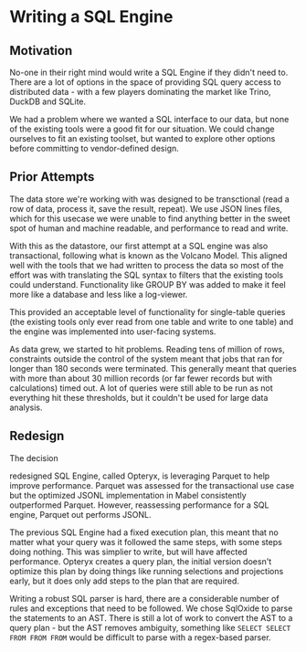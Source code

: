# Writing a SQL Engine

## Motivation

No-one in their right mind would write a SQL Engine if they didn't need to. There are a lot of options in the space of providing SQL query access to distributed data - with a few players dominating the market like Trino, DuckDB and SQLite.

We had a problem where we wanted a SQL interface to our data, but none of the existing tools were a good fit for our situation. We could change ourselves to fit an existing toolset, but wanted to explore other options before committing to vendor-defined design.

## Prior Attempts

The data store we're working with was designed to be transctional (read a row of data, process it, save the result, repeat). We use JSON lines files, which for this usecase we were unable to find anything better in the sweet spot of human and machine readable, and performance to read and write.

With this as the datastore, our first attempt at a SQL engine was also transactional, following what is known as the Volcano Model. This aligned well with the tools that we had written to process the data so most of the effort was with translating the SQL syntax to filters that the existing tools could understand. Functionality like GROUP BY was added to make it feel more like a database and less like a log-viewer.

This provided an acceptable level of functionality for single-table queries (the existing tools only ever read from one table and write to one table) and the engine was implemented into user-facing systems.

As data grew, we started to hit problems. Reading tens of million of rows, constraints outside the control of the system meant that jobs that ran for longer than 180 seconds were terminated. This generally meant that queries with more than about 30 million records (or far fewer records but with calculations) timed out. A lot of queries were still able to be run as not everything hit these thresholds, but it couldn't be used for large data analysis.

## Redesign

The decision

redesigned SQL Engine, called Opteryx, is leveraging Parquet to help improve performance. Parquet was assessed for the transactional use case but the optimized JSONL implementation in Mabel consistently outperformed Parquet. However, reassessing performance for a SQL engine, Parquet out performs JSONL.

The previous SQL Engine had a fixed execution plan, this meant that no matter what your query was it followed the same steps, with some steps doing nothing. This was simplier to write, but will have affected performance. Opteryx creates a query plan, the initial version doesn't optimize this plan by doing things like running selections and projections early, but it does only add steps to the plan that are required. 

Writing a robust SQL parser is hard, there are a considerable number of rules and exceptions that need to be followed. We chose SqlOxide to parse the statements to an AST. There is still a lot of work to convert the AST to a query plan - but the AST removes ambiguity, something like `SELECT SELECT FROM FROM FROM` would be difficult to parse with a regex-based parser.